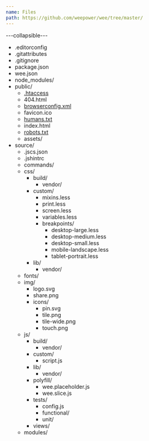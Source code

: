 ```yaml
---
name: Files
path: https://github.com/weepower/wee/tree/master/
---
```


---collapsible---

* .editorconfig
* .gitattributes
* .gitignore
* package.json
* wee.json
* node_modules/
* public/
	* [.htaccess](#htaccess)
	* 404.html
	* [browserconfig.xml](#browserconfig)
	* favicon.ico
	* [humans.txt](#humans)
	* index.html
	* [robots.txt](#robots)
	* assets/
* source/
	* .jscs.json
	* .jshintrc
	* commands/
	* css/
		* build/
			* vendor/
		* custom/
			* mixins.less
			* print.less
			* screen.less
			* variables.less
			* breakpoints/
				* desktop-large.less
				* desktop-medium.less
				* desktop-small.less
				* mobile-landscape.less
				* tablet-portrait.less
		* lib/
			* vendor/
	* fonts/
	* img/
		* logo.svg
		* share.png
		* icons/
			* pin.svg
			* tile.png
			* tile-wide.png
			* touch.png
	* js/
		* build/
			* vendor/
		* custom/
			* script.js
		* lib/
			* vendor/
		* polyfill/
			* wee.placeholder.js
			* wee.slice.js
		* tests/
			* config.js
			* functional/
			* unit/
		* views/
	* modules/